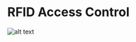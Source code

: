 # RFID Access Control

![alt text](https://github.com/joaohenriquef/rfid-access-control/blob/master/req-res-flowchart.png?raw=true)
